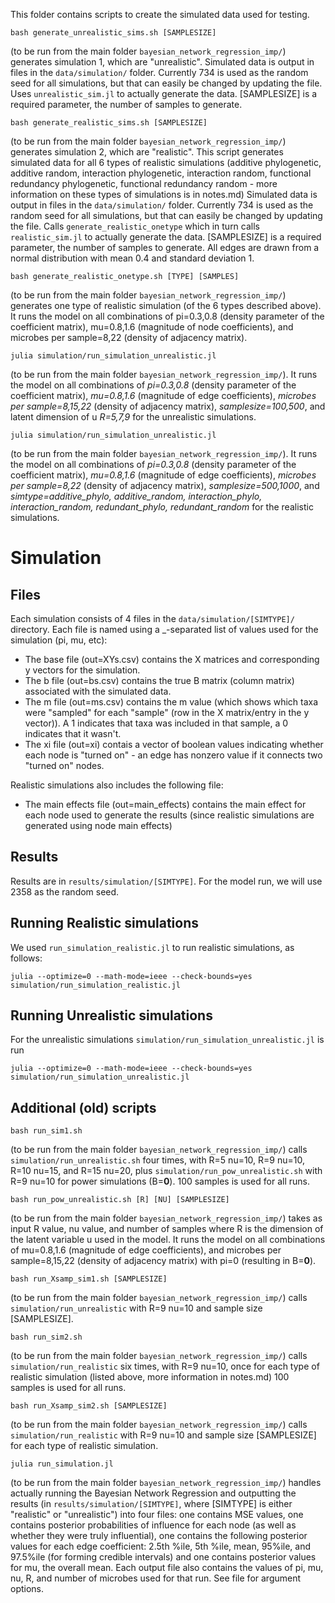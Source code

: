 This folder contains scripts to create the simulated data used for testing.

```
bash generate_unrealistic_sims.sh [SAMPLESIZE]
```
(to be run from the main folder `bayesian_network_regression_imp/`) generates simulation 1, which are "unrealistic". Simulated data is output in files in the `data/simulation/` folder. Currently 734 is used as the random seed for all simulations, but that can easily be changed by updating the file. Uses `unrealistic_sim.jl` to actually generate the data. \[SAMPLESIZE\] is a required parameter, the number of samples to generate.

```
bash generate_realistic_sims.sh [SAMPLESIZE]
```
(to be run from the main folder `bayesian_network_regression_imp/`) generates simulation 2, which are "realistic". This script generates simulated data for all 6 types of realistic simulations (additive phylogenetic, additive random, interaction phylogenetic, interaction random, functional redundancy phylogenetic, functional redundancy random - more information on these types of simulations is in notes.md) Simulated data is output in files in the `data/simulation/` folder. Currently 734 is used as the random seed for all simulations, but that can easily be changed by updating the file. Calls `generate_realistic_onetype` which in turn calls `realistic_sim.jl` to actually generate the data. \[SAMPLESIZE\] is a required parameter, the number of samples to generate. All edges are drawn from a normal distribution with mean 0.4 and standard deviation 1.

```
bash generate_realistic_onetype.sh [TYPE] [SAMPLES]
```
(to be run from the main folder `bayesian_network_regression_imp/`) generates one type of realistic simulation (of the 6 types described above). It runs the model on all combinations of pi=0.3,0.8 (density parameter of the coefficient matrix), mu=0.8,1.6 (magnitude of node coefficients), and microbes per sample=8,22 (density of adjacency matrix). 

```
julia simulation/run_simulation_unrealistic.jl
```
(to be run from the main folder `bayesian_network_regression_imp/`). It runs the model on all combinations of *pi=0.3,0.8* (density parameter of the coefficient matrix), *mu=0.8,1.6* (magnitude of edge coefficients),  *microbes per sample=8,15,22* (density of adjacency matrix), *samplesize=100,500*, and latent dimension of u *R=5,7,9* for the unrealistic simulations. 

```
julia simulation/run_simulation_unrealistic.jl
```
(to be run from the main folder `bayesian_network_regression_imp/`). It runs the model on all combinations of *pi=0.3,0.8* (density parameter of the coefficient matrix), *mu=0.8,1.6* (magnitude of edge coefficients), *microbes per sample=8,22* (density of adjacency matrix), *samplesize=500,1000*, and *simtype=additive_phylo, additive_random, interaction_phylo, interaction_random, redundant_phylo, redundant_random* for the realistic simulations. 


# Simulation

## Files
Each simulation consists of 4 files in the `data/simulation/[SIMTYPE]/` directory. Each file is named using a _-separated list of values used for the simulation (pi, mu, etc):
- The base file (out=XYs.csv) contains the X matrices and corresponding y vectors for the simulation.
- The b file (out=bs.csv) contains the true B matrix (column matrix) associated with the simulated data.
- The m file (out=ms.csv) contains the m value (which shows which taxa were "sampled" for each "sample" (row in the X matrix/entry in the y vector)). A 1 indicates that taxa was included in that sample, a 0 indicates that it wasn't.
- The xi file (out=xi) contais a vector of boolean values indicating whether each node is "turned on" - an edge has nonzero value if it connects two "turned on" nodes.

Realistic simulations also includes the following file:
- The main effects file (out=main_effects) contains the main effect for each node used to generate the results (since realistic simulations are generated using node main effects)

## Results
Results are in `results/simulation/[SIMTYPE]`.
For the model run, we will use 2358 as the random seed.

## Running Realistic simulations
We used `run_simulation_realistic.jl` to run realistic simulations, as follows:

```
julia --optimize=0 --math-mode=ieee --check-bounds=yes simulation/run_simulation_realistic.jl
```

## Running Unrealistic simulations
For the unrealistic simulations `simulation/run_simulation_unrealistic.jl` is run
```
julia --optimize=0 --math-mode=ieee --check-bounds=yes simulation/run_simulation_unrealistic.jl
```


## Additional (old) scripts

```
bash run_sim1.sh
```
(to be run from the main folder `bayesian_network_regression_imp/`) calls `simulation/run_unrealistic.sh` four times, with R=5 nu=10, R=9 nu=10, R=10 nu=15, and R=15 nu=20, plus `simulation/run_pow_unrealistic.sh` with R=9 nu=10 for power simulations (B=**0**). 100 samples is used for all runs.

```
bash run_pow_unrealistic.sh [R] [NU] [SAMPLESIZE]
```
(to be run from the main folder `bayesian_network_regression_imp/`) takes as input R value, nu value, and number of samples where R is the dimension of the latent variable u used in the model. It runs the model on all combinations of mu=0.8,1.6 (magnitude of edge coefficients), and microbes per sample=8,15,22 (density of adjacency matrix) with pi=0 (resulting in B=**0**). 

```
bash run_Xsamp_sim1.sh [SAMPLESIZE]
```
(to be run from the main folder `bayesian_network_regression_imp/`) calls `simulation/run_unrealistic` with R=9 nu=10 and sample size \[SAMPLESIZE\].

```
bash run_sim2.sh
```
(to be run from the main folder `bayesian_network_regression_imp/`) calls `simulation/run_realistic` six times, with R=9 nu=10, once for each type of realistic simulation (listed above, more information in notes.md) 100 samples is used for all runs.

```
bash run_Xsamp_sim2.sh [SAMPLESIZE]
```
(to be run from the main folder `bayesian_network_regression_imp/`) calls `simulation/run_realistic` with R=9 nu=10 and sample size \[SAMPLESIZE\] for each type of realistic simulation.

```
julia run_simulation.jl
```
(to be run from the main folder `bayesian_network_regression_imp/`) handles actually running the Bayesian Network Regression and outputting the results (in `results/simulation/[SIMTYPE]`, where \[SIMTYPE\] is either "realistic" or "unrealistic") into four files: one contains MSE values, one contains posterior probabilities of influence for each node (as well as whether they were truly influential), one contains the following posterior values for each edge coefficient: 2.5th %ile, 5th %ile, mean, 95%ile, and 97.5%ile (for forming credible intervals) and one contains posterior values for mu, the overall mean. Each output file also contains the values of pi, mu, nu, R, and number of microbes used for that run. See file for argument options.
